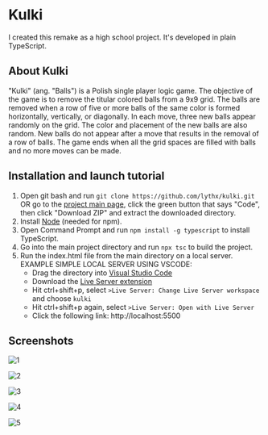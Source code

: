 # Kulki
I created this remake as a high school project. It's developed in plain TypeScript.
## About Kulki
"Kulki" (ang. "Balls") is a Polish single player logic game. The objective of the game is to remove the titular colored balls from a 9x9 grid. The balls are removed when a row of five or more balls of the same color is formed horizontally, vertically, or diagonally. In each move, three new balls appear randomly on the grid. The color and placement of the new balls are also random. New balls do not appear after a move that results in the removal of a row of balls. The game ends when all the grid spaces are filled with balls and no more moves can be made.
## Installation and launch tutorial
1. Open git bash and run `git clone https://github.com/lythx/kulki.git` OR go to the [project main page](https://github.com/lythx/kulki), click the green button that says "Code", then click "Download ZIP" and extract the downloaded directory.
2. Install [Node](https://nodejs.org) (needed for npm).
3. Open Command Prompt and run `npm install -g typescript` to install TypeScript.
4. Go into the main project directory and run `npx tsc` to build the project.
5. Run the index.html file from the main directory on a local server.  
    EXAMPLE SIMPLE LOCAL SERVER USING VSCODE: 
    - Drag the directory into [Visual Studio Code](https://code.visualstudio.com) 
    - Download the [Live Server extension](https://marketplace.visualstudio.com/items?itemName=ritwickdey.LiveServer) 
    - Hit ctrl+shift+p, select `>Live Server: Change Live Server workspace` and choose `kulki`  
    - Hit ctrl+shift+p again, select `>Live Server: Open with Live Server`
    - Click the following link: http://localhost:5500
## Screenshots
![1](https://cdn.discordapp.com/attachments/522878388269088782/1099729048059523163/1.png)  

![2](https://cdn.discordapp.com/attachments/522878388269088782/1099729048340533302/2.png)  

![3](https://cdn.discordapp.com/attachments/522878388269088782/1099729047078047844/3.png)  

![4](https://cdn.discordapp.com/attachments/522878388269088782/1099729047363268709/4.png)  

![5](https://cdn.discordapp.com/attachments/522878388269088782/1099742251673997422/5.png)
